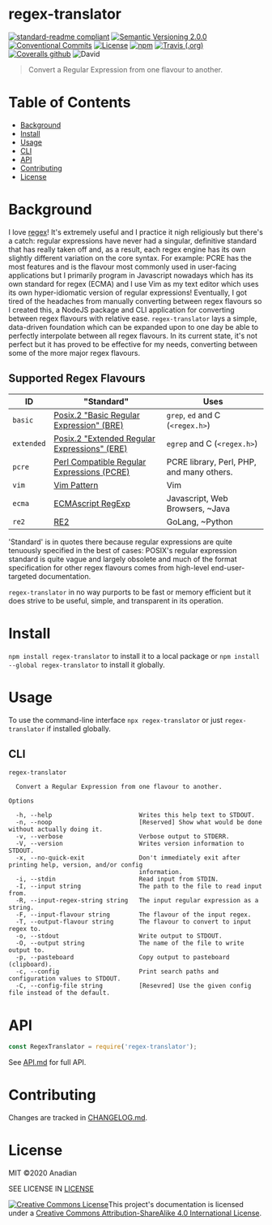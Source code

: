 # regex-translator
[![standard-readme compliant](https://img.shields.io/badge/readme%20style-standard-brightgreen.svg?style=flat-square)](https://github.com/RichardLitt/standard-readme)
[![Semantic Versioning 2.0.0](https://img.shields.io/badge/semver-2.0.0-brightgreen?style=flat-square)](https://semver.org/spec/v2.0.0.html)
[![Conventional Commits](https://img.shields.io/badge/Conventional%20Commits-1.0.0-yellow.svg?style=flat-square)](https://conventionalcommits.org)
[![License](https://img.shields.io/github/license/Anadian/regex-translator)](https://github.com/Anadian/regex-translator/LICENSE)
[![npm](https://img.shields.io/npm/v/regex-translator)](https://www.npmjs.com/package/regex-translator)
[![Travis (.org)](https://img.shields.io/travis/Anadian/regex-translator)](https://travis-ci.org/Anadian/regex-translator)
[![Coveralls github](https://img.shields.io/coveralls/github/Anadian/regex-translator)](https://coveralls.io/github/Anadian/regex-translator?branch=master)
![David](https://img.shields.io/david/Anadian/regex-translator)

> Convert a Regular Expression from one flavour to another.
# Table of Contents
- [Background](#Background)
- [Install](#Install)
- [Usage](#Usage)
- [CLI](#CLI)
- [API](#API)
- [Contributing](#Contributing)
- [License](#License)
# Background
I love [regex](https://en.wikipedia.org/wiki/Regular_expression)! It's extremely useful and I practice it nigh religiously but there's a catch: regular expressions have never had a singular, definitive standard that has really taken off and, as a result, each regex engine has its own slightly different variation on the core syntax. For example: PCRE has the most features and is the flavour most commonly used in user-facing applications but I primarily program in Javascript nowadays which has its own standard for regex (ECMA) and I use Vim as my text editor which uses its own hyper-idiomatic version of regular expressions! Eventually, I got tired of the headaches from manually converting between regex flavours so I created this, a NodeJS package and CLI application for converting between regex flavours with relative ease. `regex-translator` lays a simple, data-driven foundation which can be expanded upon to one day be able to perfectly interpolate between all regex flavours. In its current state, it's not perfect but it has proved to be effective for my needs, converting between some of the more major regex flavours.
## Supported Regex Flavours
ID | "Standard" | Uses
--- | --- | ---
`basic` | [Posix.2 "Basic Regular Expression" (BRE)](https://pubs.opengroup.org/onlinepubs/9699919799/basedefs/V1_chap09.html#tag_09_03) | `grep`, `ed` and C (`<regex.h>`)
`extended` | [Posix.2 "Extended Regular Expressions" (ERE)](https://pubs.opengroup.org/onlinepubs/9699919799/basedefs/V1_chap09.html#tag_09_04) | `egrep` and C (`<regex.h>`)
`pcre` | [Perl Compatible Regular Expressions (PCRE)](https://www.pcre.org/) | PCRE library, Perl, PHP, and many others.
`vim` | [Vim Pattern](https://vimhelp.org/pattern.txt.html) | Vim
`ecma` | [ECMAscript RegExp](https://262.ecma-international.org/12.0/#sec-regexp-regular-expression-objects) | Javascript, Web Browsers, ~Java
`re2` | [RE2](https://github.com/google/re2) | GoLang, ~Python

'Standard' is in quotes there because regular expressions are quite tenuously specified in the best of cases: POSIX's regular expression standard is quite vague and largely obsolete and much of the format specification for other regex flavours comes from high-level end-user-targeted documentation.

`regex-translator` in no way purports to be fast or memory efficient but it does strive to be useful, simple, and transparent in its operation.
# Install
`npm install regex-translator`
to install it to a local package or
`npm install --global regex-translator`
to install it globally.
# Usage
To use the command-line interface `npx regex-translator` or just `regex-translator` if installed globally.
## CLI
```
regex-translator

  Convert a Regular Expression from one flavour to another. 

Options

  -h, --help                        Writes this help text to STDOUT.                                              
  -n, --noop                        [Reserved] Show what would be done without actually doing it.                 
  -v, --verbose                     Verbose output to STDERR.                                                     
  -V, --version                     Writes version information to STDOUT.                                         
  -x, --no-quick-exit               Don't immediately exit after printing help, version, and/or config            
                                    information.                                                                  
  -i, --stdin                       Read input from STDIN.                                                        
  -I, --input string                The path to the file to read input from.                                      
  -R, --input-regex-string string   The input regular expression as a string.                                     
  -F, --input-flavour string        The flavour of the input regex.                                               
  -T, --output-flavour string       The flavour to convert to input regex to.                                     
  -o, --stdout                      Write output to STDOUT.                                                       
  -O, --output string               The name of the file to write output to.                                      
  -p, --pasteboard                  Copy output to pasteboard (clipboard).                                        
  -c, --config                      Print search paths and configuration values to STDOUT.                        
  -C, --config-file string          [Resevred] Use the given config file instead of the default.                  
```
# API
```js
const RegexTranslator = require('regex-translator');
```
See [API.md](API.md) for full API.
# Contributing
Changes are tracked in [CHANGELOG.md](CHANGELOG.md).
# License
MIT ©2020 Anadian

SEE LICENSE IN [LICENSE](LICENSE)

[![Creative Commons License](https://i.creativecommons.org/l/by-sa/4.0/88x31.png)](http://creativecommons.org/licenses/by-sa/4.0/)This project's documentation is licensed under a [Creative Commons Attribution-ShareAlike 4.0 International License](http://creativecommons.org/licenses/by-sa/4.0/).
